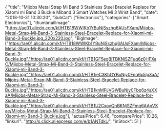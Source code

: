 {
	"title": "Mijobs Metal Strap Mi Band 3 Stainless Steel Bracelet Replace for Xiaomi mi Band 3 Buckle Miband 3 Smart Watches Mi 3 Wrist Band",
	"date": "2018-10-31 10:30:20",
	"SubCat": ["Electronics"],
	"categories": ["Smart Electronics"],
	"thumbnailImage": "https://ae01.alicdn.com/kf/HTB18WWlKb1YBuNjSszhq6AUsFXam/Mijobs-Metal-Strap-Mi-Band-3-Stainless-Steel-Bracelet-Replace-for-Xiaomi-mi-Band-3-Buckle.jpg_220x220.jpg",
	"BigImage": ["https://ae01.alicdn.com/kf/HTB18WWlKb1YBuNjSszhq6AUsFXam/Mijobs-Metal-Strap-Mi-Band-3-Stainless-Steel-Bracelet-Replace-for-Xiaomi-mi-Band-3-Buckle.jpg","https://ae01.alicdn.com/kf/HTB1GF5eoBjTBKNjSZFuq6z0HFXaC/Mijobs-Metal-Strap-Mi-Band-3-Stainless-Steel-Bracelet-Replace-for-Xiaomi-mi-Band-3-Buckle.jpg","https://ae01.alicdn.com/kf/HTB1jeC3KhGYBuNjy0Fnq6x5lpXaA/Mijobs-Metal-Strap-Mi-Band-3-Stainless-Steel-Bracelet-Replace-for-Xiaomi-mi-Band-3-Buckle.jpg","https://ae01.alicdn.com/kf/HTB1knMPJVGWBuNjy0Fbq6z4sXXaA/Mijobs-Metal-Strap-Mi-Band-3-Stainless-Steel-Bracelet-Replace-for-Xiaomi-mi-Band-3-Buckle.jpg","https://ae01.alicdn.com/kf/HTB1U2CxoyQnBKNjSZFmq6AApVXae/Mijobs-Metal-Strap-Mi-Band-3-Stainless-Steel-Bracelet-Replace-for-Xiaomi-mi-Band-3-Buckle.jpg"],
	"actualPrice": 6.46,
	"comparePrice": 10.26,
	"linkurl": "http://s.click.aliexpress.com/e/b1ANTdkU",
	"inStock": 51
}
